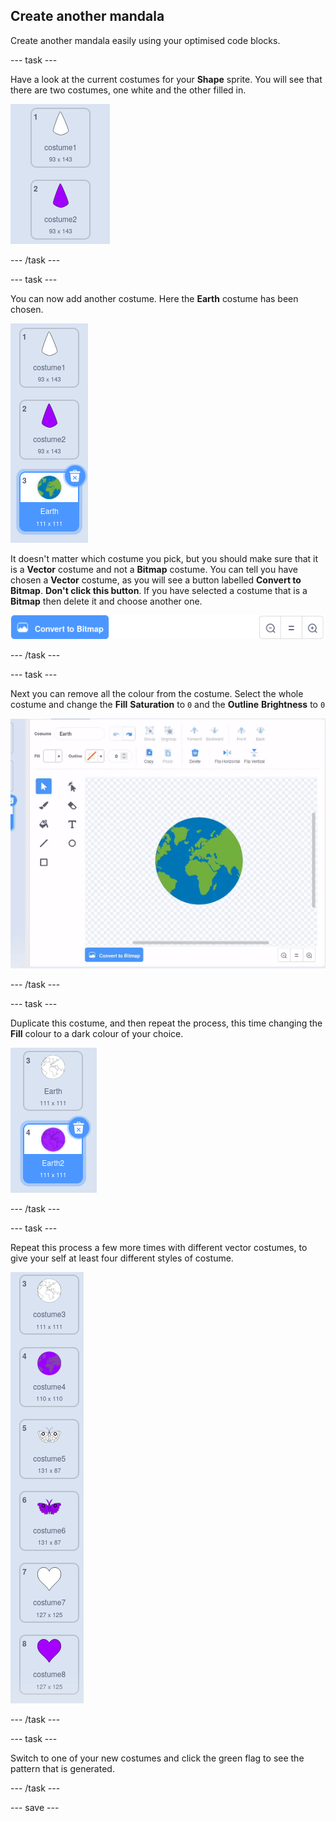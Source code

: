## Create another mandala

<div style="display: flex; flex-wrap: wrap">
<div style="flex-basis: 200px; flex-grow: 1; margin-right: 15px;">
Create another mandala easily using your optimised code blocks.
</div>
<div>
</div>
</div>

--- task ---

Have a look at the current costumes for your **Shape** sprite. You will see that there are two costumes, one white and the other filled in.

![two costumes for the sprite](images/costumes.png)

--- /task ---

--- task ---

You can now add another costume. Here the **Earth** costume has been chosen.

![the Earth costume from the Scratch library](images/earth_costume.png)

It doesn't matter which costume you pick, but you should make sure that it is a **Vector** costume and not a **Bitmap** costume. You can tell you have chosen a **Vector** costume, as you will see a button labelled **Convert to Bitmap**. **Don't click this button**. If you have selected a costume that is a **Bitmap** then delete it and choose another one.

![convert to bitmap button](images/convert_to_bitmap.png)

--- /task ---

--- task ---

Next you can remove all the colour from the costume. Select the whole costume and change the **Fill** **Saturation** to `0` and the **Outline** **Brightness** to `0`

![animation showing the Earth costume being selected, then the Fill and Outline colours being changed](images/edit_costume.gif)

--- /task ---

--- task ---

Duplicate this costume, and then repeat the process, this time changing the **Fill** colour to a dark colour of your choice.

![the two Earth costumes, on filled in white and the other in purple](images/earth_costumes.png)

--- /task ---

--- task ---

Repeat this process a few more times with different vector costumes, to give your self at least four different styles of costume.

![earth, butterfly and heart costumes shown with white and purple fills](images/multiple_costumes.png)

--- /task ---

--- task ---

Switch to one of your new costumes and click the green flag to see the pattern that is generated.

--- /task ---

--- save ---
